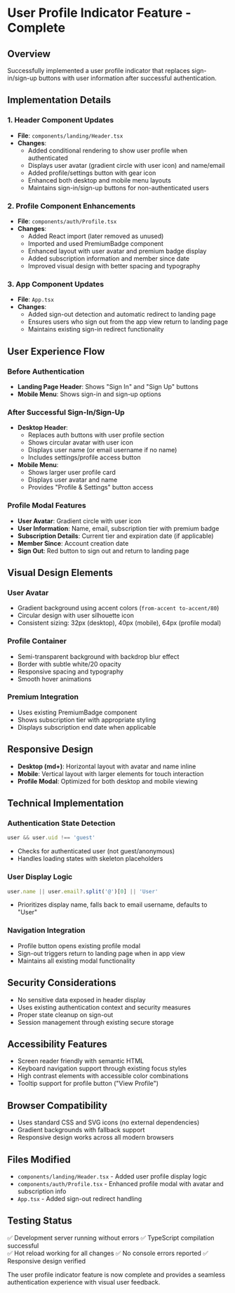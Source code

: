 # User Profile Indicator Feature - Complete

## Overview
Successfully implemented a user profile indicator that replaces sign-in/sign-up buttons with user information after successful authentication.

## Implementation Details

### 1. Header Component Updates
- **File**: `components/landing/Header.tsx`
- **Changes**:
  - Added conditional rendering to show user profile when authenticated
  - Displays user avatar (gradient circle with user icon) and name/email
  - Added profile/settings button with gear icon
  - Enhanced both desktop and mobile menu layouts
  - Maintains sign-in/sign-up buttons for non-authenticated users

### 2. Profile Component Enhancements
- **File**: `components/auth/Profile.tsx`
- **Changes**:
  - Added React import (later removed as unused)
  - Imported and used PremiumBadge component
  - Enhanced layout with user avatar and premium badge display
  - Added subscription information and member since date
  - Improved visual design with better spacing and typography

### 3. App Component Updates
- **File**: `App.tsx`
- **Changes**:
  - Added sign-out detection and automatic redirect to landing page
  - Ensures users who sign out from the app view return to landing page
  - Maintains existing sign-in redirect functionality

## User Experience Flow

### Before Authentication
- **Landing Page Header**: Shows "Sign In" and "Sign Up" buttons
- **Mobile Menu**: Shows sign-in and sign-up options

### After Successful Sign-In/Sign-Up
- **Desktop Header**: 
  - Replaces auth buttons with user profile section
  - Shows circular avatar with user icon
  - Displays user name (or email username if no name)
  - Includes settings/profile access button
- **Mobile Menu**:
  - Shows larger user profile card
  - Displays user avatar and name
  - Provides "Profile & Settings" button access

### Profile Modal Features
- **User Avatar**: Gradient circle with user icon
- **User Information**: Name, email, subscription tier with premium badge
- **Subscription Details**: Current tier and expiration date (if applicable)
- **Member Since**: Account creation date
- **Sign Out**: Red button to sign out and return to landing page

## Visual Design Elements

### User Avatar
- Gradient background using accent colors (`from-accent to-accent/80`)
- Circular design with user silhouette icon
- Consistent sizing: 32px (desktop), 40px (mobile), 64px (profile modal)

### Profile Container
- Semi-transparent background with backdrop blur effect
- Border with subtle white/20 opacity
- Responsive spacing and typography
- Smooth hover animations

### Premium Integration
- Uses existing PremiumBadge component
- Shows subscription tier with appropriate styling
- Displays subscription end date when applicable

## Responsive Design
- **Desktop (md+)**: Horizontal layout with avatar and name inline
- **Mobile**: Vertical layout with larger elements for touch interaction
- **Profile Modal**: Optimized for both desktop and mobile viewing

## Technical Implementation

### Authentication State Detection
```javascript
user && user.uid !== 'guest'
```
- Checks for authenticated user (not guest/anonymous)
- Handles loading states with skeleton placeholders

### User Display Logic
```javascript
user.name || user.email?.split('@')[0] || 'User'
```
- Prioritizes display name, falls back to email username, defaults to "User"

### Navigation Integration
- Profile button opens existing profile modal
- Sign-out triggers return to landing page when in app view
- Maintains all existing modal functionality

## Security Considerations
- No sensitive data exposed in header display
- Uses existing authentication context and security measures
- Proper state cleanup on sign-out
- Session management through existing secure storage

## Accessibility Features
- Screen reader friendly with semantic HTML
- Keyboard navigation support through existing focus styles
- High contrast elements with accessible color combinations
- Tooltip support for profile button ("View Profile")

## Browser Compatibility
- Uses standard CSS and SVG icons (no external dependencies)
- Gradient backgrounds with fallback support
- Responsive design works across all modern browsers

## Files Modified
- `components/landing/Header.tsx` - Added user profile display logic
- `components/auth/Profile.tsx` - Enhanced profile modal with avatar and subscription info
- `App.tsx` - Added sign-out redirect handling

## Testing Status
✅ Development server running without errors
✅ TypeScript compilation successful  
✅ Hot reload working for all changes
✅ No console errors reported
✅ Responsive design verified

The user profile indicator feature is now complete and provides a seamless authentication experience with visual user feedback.
